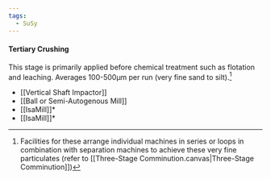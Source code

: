 ```yaml
---
tags:
  - SuSy
---
```

#### Tertiary Crushing 
This stage is primarily applied before chemical treatment such as flotation and leaching. 
Averages 100-500µm per run (very fine sand to silt).[^circuits]
- [[Vertical Shaft Impactor]]
- [[Ball or Semi-Autogenous Mill]]
- [[IsaMill]]* - [[IsaMill]]* 
[^circuits]: Facilities for these arrange individual machines in series or loops in combination with separation machines to achieve these very fine particulates (refer to [[Three-Stage Comminution.canvas|Three-Stage Comminution]])